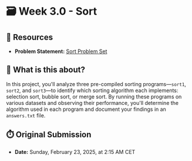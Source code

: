 # 🗃️ Week 3.0 - Sort

## 🔗 Resources
- **Problem Statement:** [Sort Problem Set](https://cs50.harvard.edu/x/2025/psets/3/sort/)

## 🧠 What is this about?
In this project, you'll analyze three pre-compiled sorting programs—`sort1`, `sort2`, and `sort3`—to identify which sorting algorithm each implements: selection sort, bubble sort, or merge sort. By running these programs on various datasets and observing their performance, you'll determine the algorithm used in each program and document your findings in an `answers.txt` file.

## ⏱️ Original Submission
- **Date:** Sunday, February 23, 2025, at 2:15 AM CET

